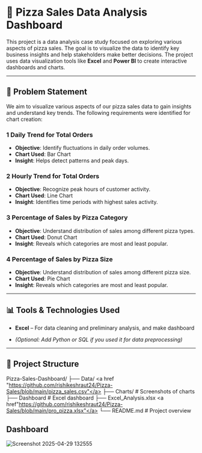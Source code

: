 # 🍕 Pizza Sales Data Analysis Dashboard

This project is a data analysis case study focused on exploring various aspects of pizza sales. The goal is to visualize the data to identify key business insights and help stakeholders make better decisions. The project uses data visualization tools like **Excel** and **Power BI** to create interactive dashboards and charts.

---

## 📌 Problem Statement

We aim to visualize various aspects of our pizza sales data to gain insights and understand key trends. The following requirements were identified for chart creation:

### 1️ Daily Trend for Total Orders
- **Objective**: Identify fluctuations in daily order volumes.
- **Chart Used**: Bar Chart
- **Insight**: Helps detect patterns and peak days.

### 2️ Hourly Trend for Total Orders
- **Objective**: Recognize peak hours of customer activity.
- **Chart Used**: Line Chart
- **Insight**: Identifies time periods with highest sales activity.

### 3️ Percentage of Sales by Pizza Category
- **Objective**: Understand distribution of sales among different pizza types.
- **Chart Used**: Donut Chart
- **Insight**: Reveals which categories are most and least popular.
### 4 Percentage of Sales by Pizza Size
- **Objective**: Understand distribution of sales among different pizza size.
- **Chart Used**: Pie Chart
- **Insight**: Reveals which categories are most and least popular.
---

## 📊 Tools & Technologies Used

- **Excel** – For data cleaning and preliminary analysis, and make dashboard

- *(Optional: Add Python or SQL if you used it for data preprocessing)*

---

## 📁 Project Structure

Pizza-Sales-Dashboard/
├── Data/                <a href "https://github.com/rishikeshraut24/Pizza-Sales/blob/main/pizza_sales.csv"</a>
├── Charts/              # Screenshots of charts
├── Dashboard            # Excel dashboard
├── Excel_Analysis.xlsx  <a href"https://github.com/rishikeshraut24/Pizza-Sales/blob/main/pro_pizza.xlsx"</a>
└── README.md            # Project overview



## Dashboard
![Screenshot 2025-04-29 132555](https://github.com/user-attachments/assets/294dcc0d-da61-471d-bd8c-1db4f9bff780)



